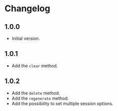 # Changelog

## 1.0.0

- Initial version.

## 1.0.1

- Add the `clear` method.

## 1.0.2

- Add the `delete` method.
- Add the `regenerate` method.
- Add the possibility to set multiple session options.
